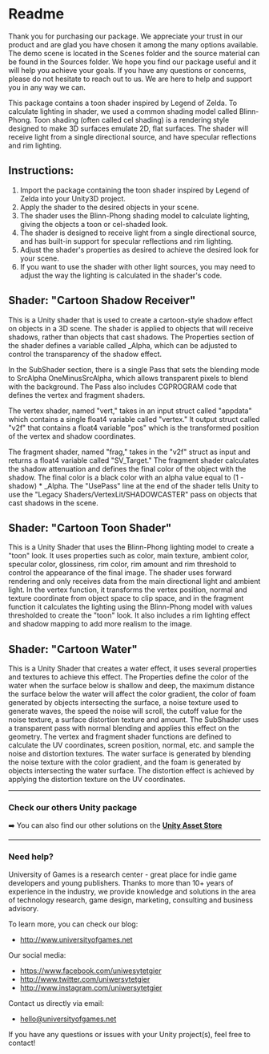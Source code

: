 # Readme

Thank you for purchasing our package. We appreciate your trust in our product and are glad you have chosen it among the many options available. The demo scene is located in the Scenes folder and the source material can be found in the Sources folder. We hope you find our package useful and it will help you achieve your goals. If you have any questions or concerns, please do not hesitate to reach out to us. We are here to help and support you in any way we can. 

This package contains a toon shader inspired by Legend of Zelda. To calculate lighting in shader, we used a common shading model called Blinn-Phong. Toon shading (often called cel shading) is a rendering style designed to make 3D surfaces emulate 2D, flat surfaces. The shader will receive light from a single directional source, and have specular reflections and rim lighting.

## Instructions:

1. Import the package containing the toon shader inspired by Legend of Zelda into your Unity3D project.
2. Apply the shader to the desired objects in your scene.
3. The shader uses the Blinn-Phong shading model to calculate lighting, giving the objects a toon or cel-shaded look.
4. The shader is designed to receive light from a single directional source, and has built-in support for specular reflections and rim lighting.
5. Adjust the shader's properties as desired to achieve the desired look for your scene.
6. If you want to use the shader with other light sources, you may need to adjust the way the lighting is calculated in the shader's code.


## Shader: "Cartoon Shadow Receiver"
This is a Unity shader that is used to create a cartoon-style shadow effect on objects in a 3D scene. The shader is applied to objects that will receive shadows, rather than objects that cast shadows. The Properties section of the shader defines a variable called _Alpha, which can be adjusted to control the transparency of the shadow effect.

In the SubShader section, there is a single Pass that sets the blending mode to SrcAlpha OneMinusSrcAlpha, which allows transparent pixels to blend with the background. The Pass also includes CGPROGRAM code that defines the vertex and fragment shaders.

The vertex shader, named "vert," takes in an input struct called "appdata" which contains a single float4 variable called "vertex." It output struct called "v2f" that contains a float4 variable "pos" which is the transformed position of the vertex and shadow coordinates.

The fragment shader, named "frag," takes in the "v2f" struct as input and returns a float4 variable called "SV_Target." The fragment shader calculates the shadow attenuation and defines the final color of the object with the shadow. The final color is a black color with an alpha value equal to (1 - shadow) * _Alpha. The "UsePass" line at the end of the shader tells Unity to use the "Legacy Shaders/VertexLit/SHADOWCASTER" pass on objects that cast shadows in the scene.


## Shader: "Cartoon Toon Shader"
This is a Unity Shader that uses the Blinn-Phong lighting model to create a "toon" look. It uses properties such as color, main texture, ambient color, specular color, glossiness, rim color, rim amount and rim threshold to control the appearance of the final image. The shader uses forward rendering and only receives data from the main directional light and ambient light. In the vertex function, it transforms the vertex position, normal and texture coordinate from object space to clip space, and in the fragment function it calculates the lighting using the Blinn-Phong model with values thresholded to create the "toon" look. It also includes a rim lighting effect and shadow mapping to add more realism to the image.

## Shader: "Cartoon Water"
This is a Unity Shader that creates a water effect, it uses several properties and textures to achieve this effect. The Properties define the color of the water when the surface below is shallow and deep, the maximum distance the surface below the water will affect the color gradient, the color of foam generated by objects intersecting the surface, a noise texture used to generate waves, the speed the noise will scroll, the cutoff value for the noise texture, a surface distortion texture and amount. The SubShader uses a transparent pass with normal blending and applies this effect on the geometry. The vertex and fragment shader functions are defined to calculate the UV coordinates, screen position, normal, etc. and sample the noise and distortion textures. The water surface is generated by blending the noise texture with the color gradient, and the foam is generated by objects intersecting the water surface. The distortion effect is achieved by applying the distortion texture on the UV coordinates.

* * *

### Check our others Unity package
➡️ You can also find our other solutions on the **[Unity Asset Store](https://assetstore.unity.com/publishers/25633)**

* * *

### Need help?

University of Games is a research center - great place for indie game developers and young publishers. Thanks to more than 10+ years of experience in the industry, we provide knowledge and solutions in the area of technology research, game design, marketing, consulting and business advisory.

To learn more, you can check our blog:
- http://www.universityofgames.net

Our social media: 
- https://www.facebook.com/uniwesytetgier 
- http://www.twitter.com/uniwersytetgier
- http://www.instagram.com/uniwersytetgier

Contact us directly via email: 
- hello@universityofgames.net

If you have any questions or issues with your Unity project(s), feel free to contact!